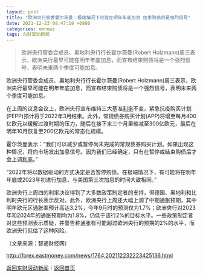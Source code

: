 ```yaml
---
layout: post
title: "欧洲央行管委霍尔茨曼：极端情况下可能在明年年底加息 结束购债将是强烈信号"
date: 2021-12-23 08:47:19 +0800
categories: emnews
tags: 东财滚动新闻
---
```

> 欧洲央行管委会成员、奥地利央行行长霍尔茨曼(Robert Holzmann)周三表示，欧洲央行最早可能在明年年底加息，而宣布结束购债将是一个强烈信号，表明未来两个季度可能加息。

<p>欧洲央行管委会成员、奥地利央行行长霍尔茨曼(Robert Holzmann)周三表示，欧洲央行最早可能在明年年底加息，而宣布结束购债将是一个强烈信号，表明未来两个季度可能加息。</p>
 <p>在上周的议息会议上，欧洲央行宣布维持三大基准<span id="Info.344"><a href="http://data.eastmoney.com/cjsj/yhll.html" class="infokey">利率</a></span>不变，紧急抗疫购买计划(PEPP)预计将于2022年3月结束。此外，常规债券购买计划(APP)将增至每月400亿欧元以缓解过渡时期的压力，随后在接下来三个月里缩减至300亿欧元，最后在明年10月恢复至200亿欧元的常态化规模。</p>
 <p>霍尔茨曼表示：“我们可以减少或暂停尚未完成的常规债券购买计划。如果出现这种情况，将向市场发出加息信号。因为我们已经确定，只有在暂停或结束购债后才会上调<span id="Info.391"><a href="http://data.eastmoney.com/cjsj/yhll.html" class="infokey">利率</a></span>。”</p>
 <p>“2022年将以数据驱动的方式决定是否暂停购债。在极端情况下，有可能将在明年年底或2023年初进行加息，与美国第三次加息的时间大致相同。”</p>
 <p>欧洲央行上周四的利率决议得到了大多数政策制定者的支持，但德国、奥地利和比利时央行的行长表示反对。此外，欧洲央行上周还大幅上调了中期通胀预期，其中明年欧元区通胀率预计高达3.2%，今年9月时的预测仅为1.7%；欧洲央行对2023年和2024年的通胀预期均为1.8%，仍低于该行2%的目标水平。一些政策制定者对这些预测表示质疑，并警告称通胀有可能超过欧洲央行的预期的2%的水平，而欧洲央行低估了这种风险。</p><p class="em_media">（文章来源：智通财经网）</p>

<http://forex.eastmoney.com/news/1764,202112232223425136.html>

[返回东财滚动新闻](//finews.withounder.com/emnews/)｜[返回首页](//finews.withounder.com/)